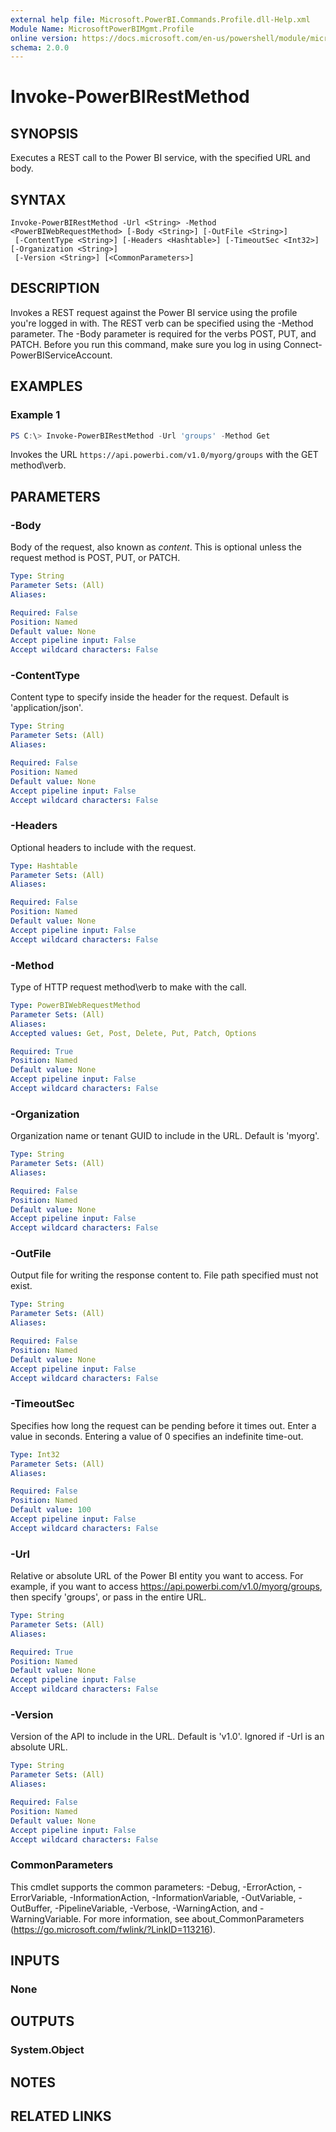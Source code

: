 ```yaml
---
external help file: Microsoft.PowerBI.Commands.Profile.dll-Help.xml
Module Name: MicrosoftPowerBIMgmt.Profile
online version: https://docs.microsoft.com/en-us/powershell/module/microsoftpowerbimgmt.profile/invoke-powerbirestmethod?view=powerbi-ps
schema: 2.0.0
---
```


# Invoke-PowerBIRestMethod

## SYNOPSIS
Executes a REST call to the Power BI service, with the specified URL and body.

## SYNTAX

```
Invoke-PowerBIRestMethod -Url <String> -Method <PowerBIWebRequestMethod> [-Body <String>] [-OutFile <String>]
 [-ContentType <String>] [-Headers <Hashtable>] [-TimeoutSec <Int32>] [-Organization <String>]
 [-Version <String>] [<CommonParameters>]
```

## DESCRIPTION
Invokes a REST request against the Power BI service using the profile you're logged in with.
The REST verb can be specified using the -Method parameter. The -Body parameter is required for the verbs POST, PUT, and PATCH.
Before you run this command, make sure you log in using Connect-PowerBIServiceAccount. 

## EXAMPLES

### Example 1
```powershell
PS C:\> Invoke-PowerBIRestMethod -Url 'groups' -Method Get
```

Invokes the URL `https://api.powerbi.com/v1.0/myorg/groups` with the GET method\verb.

## PARAMETERS

### -Body
Body of the request, also known as *content*. This is optional unless the request method is POST, PUT, or PATCH.

```yaml
Type: String
Parameter Sets: (All)
Aliases:

Required: False
Position: Named
Default value: None
Accept pipeline input: False
Accept wildcard characters: False
```

### -ContentType
Content type to specify inside the header for the request. Default is 'application/json'.

```yaml
Type: String
Parameter Sets: (All)
Aliases:

Required: False
Position: Named
Default value: None
Accept pipeline input: False
Accept wildcard characters: False
```

### -Headers
Optional headers to include with the request.

```yaml
Type: Hashtable
Parameter Sets: (All)
Aliases:

Required: False
Position: Named
Default value: None
Accept pipeline input: False
Accept wildcard characters: False
```

### -Method
Type of HTTP request method\verb to make with the call.

```yaml
Type: PowerBIWebRequestMethod
Parameter Sets: (All)
Aliases:
Accepted values: Get, Post, Delete, Put, Patch, Options

Required: True
Position: Named
Default value: None
Accept pipeline input: False
Accept wildcard characters: False
```

### -Organization
Organization name or tenant GUID to include in the URL. Default is 'myorg'.

```yaml
Type: String
Parameter Sets: (All)
Aliases:

Required: False
Position: Named
Default value: None
Accept pipeline input: False
Accept wildcard characters: False
```

### -OutFile
Output file for writing the response content to. File path specified must not exist.

```yaml
Type: String
Parameter Sets: (All)
Aliases:

Required: False
Position: Named
Default value: None
Accept pipeline input: False
Accept wildcard characters: False
```

### -TimeoutSec
Specifies how long the request can be pending before it times out. Enter a value in seconds. Entering a value of 0 specifies an indefinite time-out. 

```yaml
Type: Int32
Parameter Sets: (All)
Aliases:

Required: False
Position: Named
Default value: 100
Accept pipeline input: False
Accept wildcard characters: False
```

### -Url
Relative or absolute URL of the Power BI entity you want to access. For example, if you want to access https://api.powerbi.com/v1.0/myorg/groups, then specify 'groups', or pass in the entire URL.

```yaml
Type: String
Parameter Sets: (All)
Aliases:

Required: True
Position: Named
Default value: None
Accept pipeline input: False
Accept wildcard characters: False
```

### -Version
Version of the API to include in the URL. Default is 'v1.0'. Ignored if -Url is an absolute URL.

```yaml
Type: String
Parameter Sets: (All)
Aliases:

Required: False
Position: Named
Default value: None
Accept pipeline input: False
Accept wildcard characters: False
```

### CommonParameters
This cmdlet supports the common parameters: -Debug, -ErrorAction, -ErrorVariable, -InformationAction, -InformationVariable, -OutVariable, -OutBuffer, -PipelineVariable, -Verbose, -WarningAction, and -WarningVariable. For more information, see about_CommonParameters (https://go.microsoft.com/fwlink/?LinkID=113216).

## INPUTS

### None

## OUTPUTS

### System.Object

## NOTES

## RELATED LINKS
